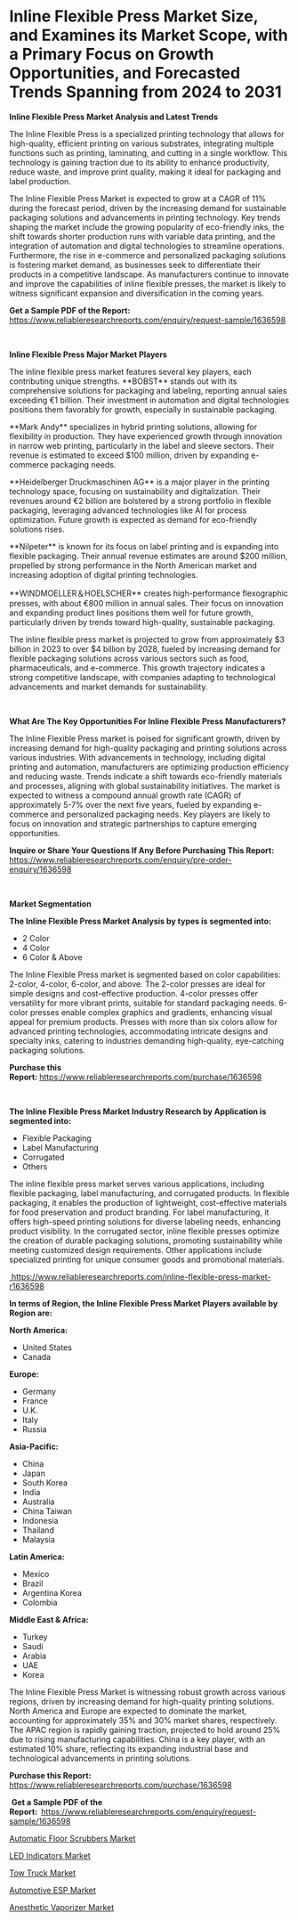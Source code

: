 <p><h1>Inline Flexible Press Market Size, and Examines its Market Scope, with a Primary Focus on Growth Opportunities, and Forecasted Trends Spanning from 2024 to 2031</h1></p><p><strong>Inline Flexible Press Market Analysis and Latest Trends</strong></p>
<p><p>The Inline Flexible Press is a specialized printing technology that allows for high-quality, efficient printing on various substrates, integrating multiple functions such as printing, laminating, and cutting in a single workflow. This technology is gaining traction due to its ability to enhance productivity, reduce waste, and improve print quality, making it ideal for packaging and label production.</p><p>The Inline Flexible Press Market is expected to grow at a CAGR of 11% during the forecast period, driven by the increasing demand for sustainable packaging solutions and advancements in printing technology. Key trends shaping the market include the growing popularity of eco-friendly inks, the shift towards shorter production runs with variable data printing, and the integration of automation and digital technologies to streamline operations. Furthermore, the rise in e-commerce and personalized packaging solutions is fostering market demand, as businesses seek to differentiate their products in a competitive landscape. As manufacturers continue to innovate and improve the capabilities of inline flexible presses, the market is likely to witness significant expansion and diversification in the coming years.</p></p>
<p><strong>Get a Sample PDF of the Report:&nbsp;</strong> <a href="https://www.reliableresearchreports.com/enquiry/request-sample/1636598?utm_campaign=37&utm_medium=2&utm_source=Github&utm_content=ia&utm_term=17112024&utm_id=inline-flexible-press">https://www.reliableresearchreports.com/enquiry/request-sample/1636598</a></p>
<p>&nbsp;</p>
<p><strong>Inline Flexible Press Major Market Players</strong></p>
<p><p>The inline flexible press market features several key players, each contributing unique strengths. **BOBST** stands out with its comprehensive solutions for packaging and labeling, reporting annual sales exceeding €1 billion. Their investment in automation and digital technologies positions them favorably for growth, especially in sustainable packaging.</p><p>**Mark Andy** specializes in hybrid printing solutions, allowing for flexibility in production. They have experienced growth through innovation in narrow web printing, particularly in the label and sleeve sectors. Their revenue is estimated to exceed $100 million, driven by expanding e-commerce packaging needs.</p><p>**Heidelberger Druckmaschinen AG** is a major player in the printing technology space, focusing on sustainability and digitalization. Their revenues around €2 billion are bolstered by a strong portfolio in flexible packaging, leveraging advanced technologies like AI for process optimization. Future growth is expected as demand for eco-friendly solutions rises.</p><p>**Nilpeter** is known for its focus on label printing and is expanding into flexible packaging. Their annual revenue estimates are around $200 million, propelled by strong performance in the North American market and increasing adoption of digital printing technologies.</p><p>**WINDMOELLER＆HOELSCHER** creates high-performance flexographic presses, with about €800 million in annual sales. Their focus on innovation and expanding product lines positions them well for future growth, particularly driven by trends toward high-quality, sustainable packaging.</p><p>The inline flexible press market is projected to grow from approximately $3 billion in 2023 to over $4 billion by 2028, fueled by increasing demand for flexible packaging solutions across various sectors such as food, pharmaceuticals, and e-commerce. This growth trajectory indicates a strong competitive landscape, with companies adapting to technological advancements and market demands for sustainability.</p></p>
<p>&nbsp;</p>
<p><strong>What Are The Key Opportunities For Inline Flexible Press Manufacturers?</strong></p>
<p><p>The Inline Flexible Press market is poised for significant growth, driven by increasing demand for high-quality packaging and printing solutions across various industries. With advancements in technology, including digital printing and automation, manufacturers are optimizing production efficiency and reducing waste. Trends indicate a shift towards eco-friendly materials and processes, aligning with global sustainability initiatives. The market is expected to witness a compound annual growth rate (CAGR) of approximately 5-7% over the next five years, fueled by expanding e-commerce and personalized packaging needs. Key players are likely to focus on innovation and strategic partnerships to capture emerging opportunities.</p></p>
<p><strong>Inquire or Share Your Questions If Any Before Purchasing This Report:</strong> <a href="https://www.reliableresearchreports.com/enquiry/pre-order-enquiry/1636598?utm_campaign=37&utm_medium=2&utm_source=Github&utm_content=ia&utm_term=17112024&utm_id=inline-flexible-press">https://www.reliableresearchreports.com/enquiry/pre-order-enquiry/1636598</a></p>
<p>&nbsp;</p>
<p><strong>Market Segmentation</strong></p>
<p><strong>The Inline Flexible Press Market Analysis by types is segmented into:</strong></p>
<p><ul><li>2 Color</li><li>4 Color</li><li>6 Color & Above</li></ul></p>
<p><p>The Inline Flexible Press market is segmented based on color capabilities: 2-color, 4-color, 6-color, and above. The 2-color presses are ideal for simple designs and cost-effective production. 4-color presses offer versatility for more vibrant prints, suitable for standard packaging needs. 6-color presses enable complex graphics and gradients, enhancing visual appeal for premium products. Presses with more than six colors allow for advanced printing technologies, accommodating intricate designs and specialty inks, catering to industries demanding high-quality, eye-catching packaging solutions.</p></p>
<p><strong>Purchase this Report:&nbsp;</strong><a href="https://www.reliableresearchreports.com/purchase/1636598?utm_campaign=37&utm_medium=2&utm_source=Github&utm_content=ia&utm_term=17112024&utm_id=inline-flexible-press">https://www.reliableresearchreports.com/purchase/1636598</a></p>
<p>&nbsp;</p>
<p><strong>The Inline Flexible Press Market Industry Research by Application is segmented into:</strong></p>
<p><ul><li>Flexible Packaging</li><li>Label Manufacturing</li><li>Corrugated</li><li>Others</li></ul></p>
<p><p>The inline flexible press market serves various applications, including flexible packaging, label manufacturing, and corrugated products. In flexible packaging, it enables the production of lightweight, cost-effective materials for food preservation and product branding. For label manufacturing, it offers high-speed printing solutions for diverse labeling needs, enhancing product visibility. In the corrugated sector, inline flexible presses optimize the creation of durable packaging solutions, promoting sustainability while meeting customized design requirements. Other applications include specialized printing for unique consumer goods and promotional materials.</p></p>
<p><a href="https://www.reliableresearchreports.com/inline-flexible-press-market-r1636598?utm_campaign=37&utm_medium=2&utm_source=Github&utm_content=ia&utm_term=17112024&utm_id=inline-flexible-press">&nbsp;https://www.reliableresearchreports.com/inline-flexible-press-market-r1636598</a></p>
<p><strong>In terms of Region, the Inline Flexible Press Market Players available by Region are:</strong></p>
<p>
    <p> <strong> North America: </strong>
        <ul>
            <li>United States</li>
            <li>Canada</li>
        </ul>
        </p> 
    <p> <strong> Europe: </strong>
        <ul>
            <li>Germany</li>
            <li>France</li>
            <li>U.K.</li>
            <li>Italy</li>
            <li>Russia</li>
        </ul>
        </p> 
    <p> <strong> Asia-Pacific: </strong>
        <ul>
            <li>China</li>
            <li>Japan</li>
            <li>South Korea</li>
            <li>India</li>
            <li>Australia</li>
            <li>China Taiwan</li>
            <li>Indonesia</li>
            <li>Thailand</li>
            <li>Malaysia</li>
        </ul>
        </p> 
    <p> <strong> Latin America: </strong>
        <ul>
            <li>Mexico</li>
            <li>Brazil</li>
            <li>Argentina Korea</li>
            <li>Colombia</li>
        </ul>
        </p> 
    <p> <strong> Middle East & Africa: </strong>
        <ul>
            <li>Turkey</li>
            <li>Saudi</li>
            <li>Arabia</li>
            <li>UAE</li>
            <li>Korea</li>
        </ul>
    </p>
    </p>
<p><p>The Inline Flexible Press Market is witnessing robust growth across various regions, driven by increasing demand for high-quality printing solutions. North America and Europe are expected to dominate the market, accounting for approximately 35% and 30% market shares, respectively. The APAC region is rapidly gaining traction, projected to hold around 25% due to rising manufacturing capabilities. China is a key player, with an estimated 10% share, reflecting its expanding industrial base and technological advancements in printing solutions.</p></p>
<p><strong>Purchase this Report: </strong><a href="https://www.reliableresearchreports.com/purchase/1636598?utm_campaign=37&utm_medium=2&utm_source=Github&utm_content=ia&utm_term=17112024&utm_id=inline-flexible-press">https://www.reliableresearchreports.com/purchase/1636598</a></p>
<p>&nbsp;<strong>Get a Sample PDF of the Report:&nbsp;&nbsp;</strong><a href="https://www.reliableresearchreports.com/enquiry/request-sample/1636598?utm_campaign=37&utm_medium=2&utm_source=Github&utm_content=ia&utm_term=17112024&utm_id=inline-flexible-press">https://www.reliableresearchreports.com/enquiry/request-sample/1636598</a></p>
<p><strong></strong></p>
<p><p><a href="https://issuu.com/reportprime-2/docs/automatic-floor-scrubbers-market-si_de70e30c087883?utm_campaign=37&utm_medium=2&utm_source=Github&utm_content=ia&utm_term=17112024&utm_id=inline-flexible-press">Automatic Floor Scrubbers Market</a></p><p><a href="https://issuu.com/reportprime-2/docs/led-indicators-market-size-2030.ppt_470852ba6597a6?utm_campaign=37&utm_medium=2&utm_source=Github&utm_content=ia&utm_term=17112024&utm_id=inline-flexible-press">LED Indicators Market</a></p><p><a href="https://www.linkedin.com/pulse/emerging-tow-truck-market-opportunities-analysis-investors-stakeholders-puxbf?utm_campaign=37&utm_medium=2&utm_source=Github&utm_content=ia&utm_term=17112024&utm_id=inline-flexible-press">Tow Truck Market</a></p><p><a href="https://www.linkedin.com/pulse/automotive-esp-value-chain-analysis-from-raw-materials-end-user-vfizf?utm_campaign=37&utm_medium=2&utm_source=Github&utm_content=ia&utm_term=17112024&utm_id=inline-flexible-press">Automotive ESP Market</a></p><p><a href="https://github.com/tamvrosiya/Market-Research-Report-List-6/blob/main/anesthetic-vaporizer-market.md?utm_campaign=37&utm_medium=2&utm_source=Github&utm_content=ia&utm_term=17112024&utm_id=inline-flexible-press">Anesthetic Vaporizer Market</a></p></p>